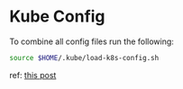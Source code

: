 # Kube Config

To combine all config files run the following:

```sh
source $HOME/.kube/load-k8s-config.sh
```

ref: [this post](https://medium.com/@alexgued3s/multiple-kubeconfigs-no-problem-f6be646fc07d)
